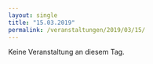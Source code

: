 ```yaml
---
layout: single
title: "15.03.2019"
permalink: /veranstaltungen/2019/03/15/
---
```


Keine Veranstaltung an diesem Tag.
